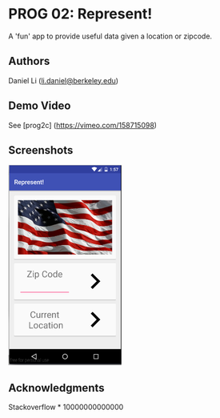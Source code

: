# PROG 02: Represent!

A 'fun' app to provide useful data given a location or zipcode.

## Authors

Daniel Li ([li.daniel@berkeley.edu](mailto:your_email@berkeley.edu))

## Demo Video

See [prog2c] (https://vimeo.com/158715098)

## Screenshots

<img src="screenshots/main.png" height="400" alt="Screenshot"/>

## Acknowledgments

Stackoverflow * 10000000000000
